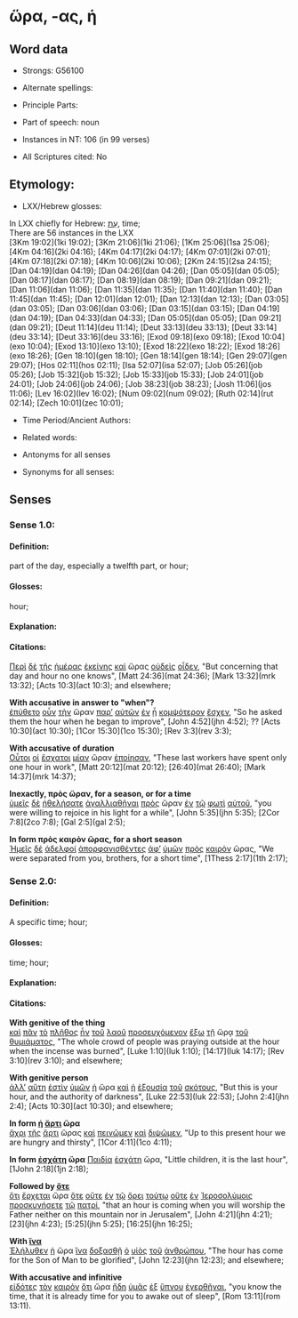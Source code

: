 # ὥρα, -ας, ἡ

<!-- Status: S2=NeedsFinalCheck -->
<!-- Lexica used for edits:  BDAG, FFM, LN, A-S -->

## Word data

* Strongs: G56100

* Alternate spellings:

* Principle Parts: 

* Part of speech: noun

* Instances in NT: 106 (in 99 verses)

* All Scriptures cited: No

## Etymology: 

* LXX/Hebrew glosses: 

In LXX chiefly for Hebrew: [עֵת](//en-uhl/H6256), time;  
There are 56 instances in the LXX   
[3Km 19:02](1ki 19:02); [3Km 21:06](1ki 21:06); [1Km 25:06](1sa 25:06); [4Km 04:16](2ki 04:16); [4Km 04:17](2ki 04:17); 
[4Km 07:01](2ki 07:01); [4Km 07:18](2ki 07:18); [4Km 10:06](2ki 10:06); [2Km 24:15](2sa 24:15); [Dan 04:19](dan 04:19); 
[Dan 04:26](dan 04:26); [Dan 05:05](dan 05:05); [Dan 08:17](dan 08:17); [Dan 08:19](dan 08:19); [Dan 09:21](dan 09:21); 
[Dan 11:06](dan 11:06); [Dan 11:35](dan 11:35); [Dan 11:40](dan 11:40); [Dan 11:45](dan 11:45); [Dan 12:01](dan 12:01); 
[Dan 12:13](dan 12:13); [Dan 03:05](dan 03:05); [Dan 03:06](dan 03:06); [Dan 03:15](dan 03:15); [Dan 04:19](dan 04:19); 
[Dan 04:33](dan 04:33); [Dan 05:05](dan 05:05); [Dan 09:21](dan 09:21); [Deut 11:14](deu 11:14); [Deut 33:13](deu 33:13); 
[Deut 33:14](deu 33:14); [Deut 33:16](deu 33:16); [Exod 09:18](exo 09:18); [Exod 10:04](exo 10:04); [Exod 13:10](exo 13:10); 
[Exod 18:22](exo 18:22); [Exod 18:26](exo 18:26); [Gen 18:10](gen 18:10); [Gen 18:14](gen 18:14); [Gen 29:07](gen 29:07); 
[Hos 02:11](hos 02:11); [Isa 52:07](isa 52:07); [Job 05:26](job 05:26); [Job 15:32](job 15:32); [Job 15:33](job 15:33); 
[Job 24:01](job 24:01); [Job 24:06](job 24:06); [Job 38:23](job 38:23); [Josh 11:06](jos 11:06); [Lev 16:02](lev 16:02); 
[Num 09:02](num 09:02); [Ruth 02:14](rut 02:14); [Zech 10:01](zec 10:01); 

* Time Period/Ancient Authors: 

* Related words: 

* Antonyms for all senses

* Synonyms for all senses: 

## Senses 

### Sense  1.0: 

#### Definition: 

part of the day, especially a twelfth part, or hour;

#### Glosses: 

hour; 

#### Explanation: 

#### Citations:  
[Περὶ](../G40120/01.md) [δὲ](../G11610/01.md) [τῆς](../G35880/01.md) [ἡμέρας](../G22500/01.md) [ἐκείνης](../G15650/01.md) [καὶ](../G25320/01.md) ὥρας [οὐδεὶς](../G37620/01.md) [οἶδεν](../G99999/01.md), "But concerning that day and hour no one knows", [Matt 24:36](mat 24:36); [Mark 13:32](mrk 13:32); [Acts 10:3](act 10:3); and elsewhere; 

**With accusative in answer to "when"?**   
[ἐπύθετο](../G44410/01.md) [οὖν](../G37670/01.md) [τὴν](../G35880/01.md) ὥραν [παρ’](../G38440/01.md) [αὐτῶν](../G08460/01.md) [ἐν](../G17220/01.md) [ᾗ](../G37390/01.md) [κομψότερον](../G28660/01.md) [ἔσχεν](../G21920/01.md), "So he asked them the hour when he began to improve", [John 4:52](jhn 4:52); ?? [Acts 10:30](act 10:30); [1Cor 15:30](1co 15:30); [Rev 3:3](rev 3:3); 

**With accusative of duration**  
[Οὗτοι](../G37780/01.md) [οἱ](../G35880/01.md) [ἔσχατοι](../G20780/01.md) [μίαν](../G15200/01.md) ὥραν [ἐποίησαν](../G41600/01.md), "These last workers have spent only one hour in work", [Matt 20:12](mat 20:12); [26:40](mat 26:40); [Mark 14:37](mrk 14:37); 

**Inexactly, πρὸς ὥραν, for a season, or for a time**  
[ὑμεῖς](../G47710/01.md) [δὲ](../G11610/01.md) [ἠθελήσατε](../G23090/01.md) [ἀγαλλιαθῆναι](../G00210/01.md) [πρὸς](../G43140/01.md) ὥραν [ἐν](../G17220/01.md) [τῷ](../G35880/01.md) [φωτὶ](../G54570/01.md) [αὐτοῦ](../G08460/01.md), "you were willing to rejoice in his light for a while", [John 5:35](jhn 5:35); [2Cor 7:8](2co 7:8); [Gal 2:5](gal 2:5); 

**In form πρὸς καιρὸν ὥρας, for a short season**  
[Ἡμεῖς](../G14730/01.md) [δέ](../G11610/01.md) [ἀδελφοί](../G00800/01.md) [ἀπορφανισθέντες](../G06420/01.md) [ἀφ’](../G05750/01.md) [ὑμῶν](../G47710/01.md) [πρὸς](../G43140/01.md) [καιρὸν](../G25400/01.md) ὥρας, "We were separated from you, brothers, for a short time", [1Thess 2:17](1th 2:17);   

### Sense  2.0: 

#### Definition: 

A specific time; hour;  

#### Glosses: 

time; hour; 

#### Explanation: 

#### Citations: 

**With genitive of the thing**  
[καὶ](../G25320/01.md) [πᾶν](../G39560/01.md) [τὸ](../G35880/01.md) [πλῆθος](../G41280/01.md) [ἦν](../G99999/01.md) [τοῦ](../G35880/01.md) [λαοῦ](../G29920/01.md) [προσευχόμενον](../G43360/01.md) [ἔξω](../G18540/01.md) [τῇ](../G35880/01.md) ὥρᾳ [τοῦ](../G35880/01.md) [θυμιάματος](../G23680/01.md), "The whole crowd of people was praying outside at the hour when the incense was burned", [Luke 1:10](luk 1:10); [14:17](luk 14:17); [Rev 3:10](rev 3:10); and elsewhere; 

**With genitive person**  
[ἀλλ’](../G02350/01.md) [αὕτη](../G37780/01.md) [ἐστὶν](../G99999/01.md) [ὑμῶν](../G47710/01.md) [ἡ](../G35880/01.md) ὥρα [καὶ](../G25320/01.md) [ἡ](../G35880/01.md) [ἐξουσία](../G18490/01.md) [τοῦ](../G35880/01.md) [σκότους](../G46550/01.md), "But this is your hour, and the authority of darkness", [Luke 22:53](luk 22:53); [John 2:4](jhn 2:4); [Acts 10:30](act 10:30); and elsewhere; 

**In form [ἡ](../G35880/01.md) [ἄρτι](../G07370/01.md) ὥρα**  
[ἄχρι](../G08910/01.md) [τῆς](../G35880/01.md) [ἄρτι](../G07370/01.md) ὥρας [καὶ](../G25320/01.md) [πεινῶμεν](../G39830/01.md) [καὶ](../G25320/01.md) [διψῶμεν](../G13720/01.md), "Up to this present hour we are hungry and thirsty", [1Cor 4:11](1co 4:11); 

**In form [ἐσχάτη](../G20780/01.md) ὥρα** 
[Παιδία](../G38130/01.md) [ἐσχάτη](../G20780/01.md) ὥρα, "Little children, it is the last hour", [1John 2:18](1jn 2:18); 

**Followed by [ὅτε](../G37530/01.md)**  
[ὅτι](../G37540/01.md) [ἔρχεται](../G20640/01.md) ὥρα [ὅτε](../G37530/01.md) [οὔτε](../G37770/01.md) [ἐν](../G17220/01.md) [τῷ](../G35880/01.md) [ὄρει](../G37350/01.md) [τούτῳ](../G37780/01.md) [οὔτε](../G37770/01.md) [ἐν](../G17220/01.md) [Ἱεροσολύμοις](../G24140/01.md) [προσκυνήσετε](../G43520/01.md) [τῷ](../G35880/01.md) [πατρί](../G39620/01.md), "that an hour is coming when you will worship the Father neither on this mountain nor in Jerusalem", [John 4:21](jhn 4:21); [23](jhn 4:23); [5:25](jhn 5:25); [16:25](jhn 16:25); 

**With [ἵνα](../G24430/01.md)**  
[Ἐλήλυθεν](../G20640/01.md) [ἡ](../G35880/01.md) ὥρα [ἵνα](../G24430/01.md) [δοξασθῇ](../G13920/01.md) [ὁ](../G35880/01.md) [υἱὸς](../G52070/01.md) [τοῦ](../G35880/01.md) [ἀνθρώπου](../G04440/01.md), "The hour has come for the Son of Man to be glorified", [John 12:23](jhn 12:23); and elsewhere; 

**With accusative and infinitive**  
[εἰδότες](../G99999/01.md) [τὸν](../G35880/01.md) [καιρόν](../G25400/01.md) [ὅτι](../G37540/01.md) ὥρα [ἤδη](../G22350/01.md) [ὑμᾶς](../G47710/01.md) [ἐξ](../G15370/01.md) [ὕπνου](../G52580/01.md) [ἐγερθῆναι](../G14530/01.md), "you know the time, that it is already time for you to awake out of sleep", [Rom 13:11](rom 13:11).  

